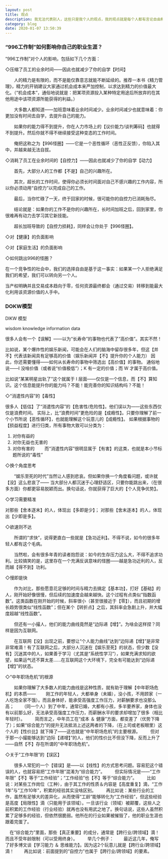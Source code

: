 ```yaml
---
layout: post
title: 观点
description: 我无法代表别人，这些只是我个人的观点，我的观点就是每个人都有言论自由和接纳他人不同观点的义务。
category: blog
date: 2020-01-07 13:50:39
---
```


### “996工作制”如何影响你自己的职业生涯？
“996工作制”对个人的影响，包括如下几个方面：

◇压缩了员工的业余时间——因此也就减少了你的自学【时间】
    
　　人的精力是有限的，而不是能仅靠意志就能不断延续的。推荐一本书《精力管理》，精力的开销建议大家通过机会成本来严加控制，以求达到精力的价值最大化。（“机会成本”，通俗地说就是：把某项资源投入某种特定用途后所放弃的在其他用途中该项资源所能获得的利益。）

　　大多数人都知道——加班意味着业余时间减少。业余时间减少也就意味着：你更加没有时间去自学，去提升自己的能力。

　　如果你的能力得不到提升，你在人力市场上的【议价能力/谈判筹码】也就得不到提升。然后你就不得不继续接受这种变态的工作时间。

　　俺把这称之为【996怪圈】——它是一个恶性循环（恶性正反馈），你陷入其中，并越来越无法自拔。

◇消耗了员工在业余时间的【自控力】——因此也就减少了你的自学【动力】

　　首先，大部分人的工作都【不是】自己的兴趣所在。

　　其次，超长的工作时间，使得你必须长时间面对自己不感兴趣的工作内容，所以你必须动用“自控力”以完成自己的工作。

　　最后，当你忙碌了一天，终于回家的时候，很可能你的自控力已消耗殆尽。

　　结论就是：如果你的工作不是你的兴趣所在，长时间加班之后，回到家里，你很难再有动力去学习其它新技能。

　　超长加班导致的【自控力损耗】，同样会让你处于【996怪圈】。

◇对【健康】的负面影响

◇对【家庭生活】的负面影响

◇如何跳出996的怪圈？

在一个竞争性的社会中，我们的选择自由是基于这一事实：如果某一个人拒绝满足我们的希望，我们可以转向另一个人。

当产权明确并且交易成本趋向于零，任何资源最终都会（通过交易）转移到能最大化利用该资源价值的人手中。

### DOKW模型
DIKW 模型

wisdom
knowledge
information
data

很多人会有一个【误解】——以为“长寿命”的事物也代表了“高价值”。其实不然！

比如说，某个爆炸性的娱乐新闻，可能会在人们的脑海中留存很多年，但这【并不】代表该新闻具有足够高的价值（娱乐新闻并【不】提升你的个人能力）
因此，你还需要懂得——如何从长寿命的事物中筛选出【高价值】的事物。
通俗地说——I 没啥价值（或者说“价值极低”）；K 有一定的价值；而 W 才属于高价值。

比如说“某某明星出轨了”这个就属于 I 层面——仅仅是一个信息，而【不】算知识。这个信息能提升你的能力吗？不能！能完善你的知识结构吗？不能！

◇“消遣性内容”的【毒性】

很多人【低估】了“消遣性内容”的【危害性/危险性】。他们误以为——这些东西仅仅是浪费时间。
实际上，比“浪费时间”更危险的是【成瘾性】。只要你理解了前一个小节所说【恶性循环】，也就能理解这个玩意儿的【成瘾性】。
如果根据事物的【损益程度】进行归类，所有事物大致可以分类为：
1. 对你有益的
2. 对你无益也无害的
3. 对你有害的
　　而“消遣性内容”很明显属于【有害】的这类，也就是本小节标题所说的“毒性”

◇换个角度思考

　　“娱乐至死的时代”当然让人感到悲哀。但如果你换一个角度看问题，或许就【没】这么悲哀了——
当大部分人都沉迷于心理舒适区，只要你能跳出来，（在很多方面）你都更容易脱颖而出。换句话说，你就获得了巨大的【个人竞争优势】。


◇学习需要精准

对那些【舍本逐末】的人，体现出【多即是少】；
对那些【舍末逐本】的人，体现出【少即是多】。

◇欲速则不达

　　所谓的“求快”，说得更直白一些就是【急功近利】。不得不说，如今的很多年轻人都有这个毛病。

　　当然啦，会有很多年青的读者抱怨说：如今的生存压力这么大，不得不追求功利。比较搞笑的是，这里存在一个充满反讽意味的怪圈——越是急功近利的人，反而越【得不到】功利。

◇慢即是快

　　作为对比，那些愿意花足够的时间与精力去搞定【基本功】，打好【基础】的人，刚开始好像很慢，但后续的加速度会越来越快。这个过程有点类似“指数函数”。这类函数在刚开始的时候，斜率很小（甚至很接近于【零】），而且初期的增长趋势很类似“线性函数”；但在某个【转折点】之后，其斜率会急剧上升，并大幅度超越“线性函数”。

　　但还有一小撮人，他们的能力曲线竟然是“边际递【增】”。为啥会这样捏？同样是因为互联网。

　　在互联网【没】出现之前，要想让“个人能力曲线”达到“边际递【增】”是非常非常难滴！有了互联网之后，大部分人沉迷在【娱乐至死】的状态，但少数【没有】沉迷其中的人，如果善于学习（尤其是“系统性学习”），如果充满求知的欲望，如果运气还不算太差......在互联网这个大环境下，完全有可能达到“边际递【增】”的状态。

◇“中年职场危机”的根源

　　如果你理解了大多数人的能力曲线是这种性质，就有助于理解【中年职场危机】的本质——
　　刚工作的年轻人，大都单身（未婚），没小孩，不用顾家（一人吃饱全家不饿）。而且身体好，能承受高强度工作压力，对薪酬要求也没那么高；
　　（同一个人）到了中年，通常已婚，大都有小孩，多半要养家，身体也没有以前那么好，无法承受高强度工作压力，而薪酬水平的要求却增加了很多（相比年轻时）。
　　简而言之，中年员工在“成本 ＆ 健康”方面，都变差了（优势下降了）；如果“综合能力”的提升无法抵消上述这两者的下降，（在上司或老板眼里）这个人的【性价比】就下降了——这也就是“中年职场危机”的主要根源。
　　但对于那一小撮能够达到“边际【递增】”的人，他们的性价比不但没下降，反而上升了——自然【不】存在所谓的“中年职场危机”。

◇关于“工作年限”的【误区】

　　很多人常犯的一个【错误】是——以【线性】的方式思考问题。容易犯这个错误的人，也就容易把“工作年限”混淆为“综合能力”。
　　但实际情况是——“工作年限”【不】等于“工作经验”；“工作经验”也【不】等于“综合能力”。
　　比如说：对某些工作岗位（工种），由于其工作的性质＆内容是【高度重复】滴，“工作1年”与“工作10年”，积累的经验其实没啥区别。
　　再比如说：某些行业的工作，虽然有足够大的差异化，从而使得“工龄”能够转化为“工作经验”，但这些经验是高度【局限性】滴（只能用于该领域）。一旦该行业（领域）被颠覆，这些人之前积累的工作经验（行业经验）就再也没有用武之地了。换句话说，这些人虽然积累了足够多的经验，但依然很脆弱。他所在的行业如果被摧毁了，他的职业生涯也跟着完蛋了。

　在“综合能力”里面，那些【真正重要】的成分，通常是【跨行业/跨领域】滴！而且不受年龄限制（可以受用终身）。
　　举几个例子：
　　最近这几年，俺写了好多博文谈【学习能力 ＆ 思维能力】。因为这2个玩意儿就是【跨行业/跨领域】滴！
　　再比如说：前面提到的“自控力”也属于【跨行业/跨领域】的要素。



